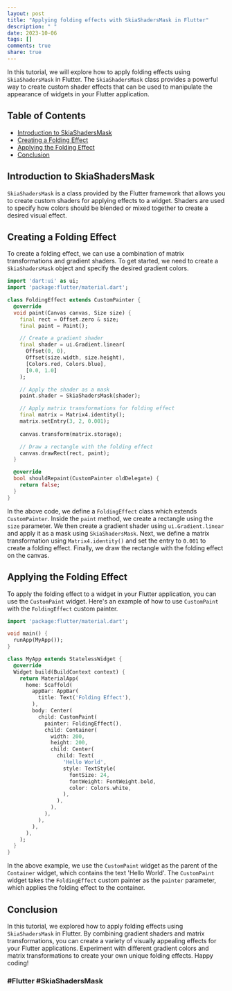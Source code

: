```yaml
---
layout: post
title: "Applying folding effects with SkiaShadersMask in Flutter"
description: " "
date: 2023-10-06
tags: []
comments: true
share: true
---
```


In this tutorial, we will explore how to apply folding effects using `SkiaShadersMask` in Flutter. The `SkiaShadersMask` class provides a powerful way to create custom shader effects that can be used to manipulate the appearance of widgets in your Flutter application.

## Table of Contents
- [Introduction to SkiaShadersMask](#introduction-to-skiashadersmask)
- [Creating a Folding Effect](#creating-a-folding-effect)
- [Applying the Folding Effect](#applying-the-folding-effect)
- [Conclusion](#conclusion)

## Introduction to SkiaShadersMask

`SkiaShadersMask` is a class provided by the Flutter framework that allows you to create custom shaders for applying effects to a widget. Shaders are used to specify how colors should be blended or mixed together to create a desired visual effect. 

## Creating a Folding Effect

To create a folding effect, we can use a combination of matrix transformations and gradient shaders. To get started, we need to create a `SkiaShadersMask` object and specify the desired gradient colors. 

```dart
import 'dart:ui' as ui;
import 'package:flutter/material.dart';

class FoldingEffect extends CustomPainter {
  @override
  void paint(Canvas canvas, Size size) {
    final rect = Offset.zero & size;
    final paint = Paint();

    // Create a gradient shader
    final shader = ui.Gradient.linear(
      Offset(0, 0), 
      Offset(size.width, size.height), 
      [Colors.red, Colors.blue], 
      [0.0, 1.0]
    );

    // Apply the shader as a mask
    paint.shader = SkiaShadersMask(shader);

    // Apply matrix transformations for folding effect
    final matrix = Matrix4.identity();
    matrix.setEntry(3, 2, 0.001);
    
    canvas.transform(matrix.storage);

    // Draw a rectangle with the folding effect
    canvas.drawRect(rect, paint);
  }

  @override
  bool shouldRepaint(CustomPainter oldDelegate) {
    return false;
  }
}
```

In the above code, we define a `FoldingEffect` class which extends `CustomPainter`. Inside the `paint` method, we create a rectangle using the `size` parameter. We then create a gradient shader using `ui.Gradient.linear` and apply it as a mask using `SkiaShadersMask`. Next, we define a matrix transformation using `Matrix4.identity()` and set the entry to `0.001` to create a folding effect. Finally, we draw the rectangle with the folding effect on the canvas.

## Applying the Folding Effect

To apply the folding effect to a widget in your Flutter application, you can use the `CustomPaint` widget. Here's an example of how to use `CustomPaint` with the `FoldingEffect` custom painter.

```dart
import 'package:flutter/material.dart';

void main() {
  runApp(MyApp());
}

class MyApp extends StatelessWidget {
  @override
  Widget build(BuildContext context) {
    return MaterialApp(
      home: Scaffold(
        appBar: AppBar(
          title: Text('Folding Effect'),
        ),
        body: Center(
          child: CustomPaint(
            painter: FoldingEffect(),
            child: Container(
              width: 200,
              height: 200,
              child: Center(
                child: Text(
                  'Hello World',
                  style: TextStyle(
                    fontSize: 24,
                    fontWeight: FontWeight.bold,
                    color: Colors.white,
                  ),
                ),
              ),
            ),
          ),
        ),
      ),
    );
  }
}
```

In the above example, we use the `CustomPaint` widget as the parent of the `Container` widget, which contains the text 'Hello World'. The `CustomPaint` widget takes the `FoldingEffect` custom painter as the `painter` parameter, which applies the folding effect to the container.

## Conclusion

In this tutorial, we explored how to apply folding effects using `SkiaShadersMask` in Flutter. By combining gradient shaders and matrix transformations, you can create a variety of visually appealing effects for your Flutter applications. Experiment with different gradient colors and matrix transformations to create your own unique folding effects. Happy coding!

### #Flutter #SkiaShadersMask